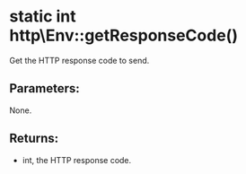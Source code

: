 # static int http\Env::getResponseCode()

Get the HTTP response code to send.

## Parameters:

None.

## Returns:

* int, the HTTP response code.

